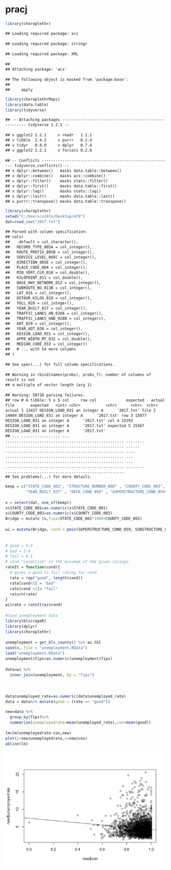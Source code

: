 pracj
================

``` r
library(choroplethr)
```

    ## Loading required package: acs

    ## Loading required package: stringr

    ## Loading required package: XML

    ## 
    ## Attaching package: 'acs'

    ## The following object is masked from 'package:base':
    ## 
    ##     apply

``` r
library(choroplethrMaps)
library(data.table)
library(tidyverse)
```

    ## -- Attaching packages ------------------------------------------------------ tidyverse 1.2.1 --

    ## v ggplot2 2.2.1     v readr   1.1.1
    ## v tibble  1.4.2     v purrr   0.2.4
    ## v tidyr   0.8.0     v dplyr   0.7.4
    ## v ggplot2 2.2.1     v forcats 0.2.0

    ## -- Conflicts --------------------------------------------------------- tidyverse_conflicts() --
    ## x dplyr::between()   masks data.table::between()
    ## x dplyr::combine()   masks acs::combine()
    ## x dplyr::filter()    masks stats::filter()
    ## x dplyr::first()     masks data.table::first()
    ## x dplyr::lag()       masks stats::lag()
    ## x dplyr::last()      masks data.table::last()
    ## x purrr::transpose() masks data.table::transpose()

``` r
library(choroplethr)
setwd("C:/Users/xi97x/Desktop/479")
dat=read_csv("2017.txt")
```

    ## Parsed with column specification:
    ## cols(
    ##   .default = col_character(),
    ##   RECORD_TYPE_005A = col_integer(),
    ##   ROUTE_PREFIX_005B = col_integer(),
    ##   SERVICE_LEVEL_005C = col_integer(),
    ##   DIRECTION_005E = col_integer(),
    ##   PLACE_CODE_004 = col_integer(),
    ##   MIN_VERT_CLR_010 = col_double(),
    ##   KILOPOINT_011 = col_double(),
    ##   BASE_HWY_NETWORK_012 = col_integer(),
    ##   SUBROUTE_NO_013B = col_integer(),
    ##   LAT_016 = col_integer(),
    ##   DETOUR_KILOS_019 = col_integer(),
    ##   TOLL_020 = col_integer(),
    ##   YEAR_BUILT_027 = col_integer(),
    ##   TRAFFIC_LANES_ON_028A = col_integer(),
    ##   TRAFFIC_LANES_UND_028B = col_integer(),
    ##   ADT_029 = col_integer(),
    ##   YEAR_ADT_030 = col_integer(),
    ##   DESIGN_LOAD_031 = col_integer(),
    ##   APPR_WIDTH_MT_032 = col_double(),
    ##   MEDIAN_CODE_033 = col_integer()
    ##   # ... with 54 more columns
    ## )

    ## See spec(...) for full column specifications.

    ## Warning in rbind(names(probs), probs_f): number of columns of result is not
    ## a multiple of vector length (arg 1)

    ## Warning: 58710 parsing failures.
    ## row # A tibble: 5 x 5 col     row col             expected   actual file       expected   <int> <chr>           <chr>      <chr>  <chr>      actual 1 13457 DESIGN_LOAD_031 an integer A      '2017.txt' file 2 14084 DESIGN_LOAD_031 an integer A      '2017.txt' row 3 15077 DESIGN_LOAD_031 an integer A      '2017.txt' col 4 15293 DESIGN_LOAD_031 an integer A      '2017.txt' expected 5 15567 DESIGN_LOAD_031 an integer A      '2017.txt'
    ## ... ................. ... .................................................... ........ .................................................... ...... .................................................... .... .................................................... ... .................................................... ... .................................................... ........ ....................................................
    ## See problems(...) for more details.

``` r
keep = c("STATE_CODE_001", "STRUCTURE_NUMBER_008" , "COUNTY_CODE_003", "LAT_016", "LONG_017", "TOLL_020" , "ADT_029"           ,      "YEAR_ADT_030" ,
         "YEAR_BUILT_027" , "DECK_COND_058" , "SUPERSTRUCTURE_COND_059", "SUBSTRUCTURE_COND_060"  , "CHANNEL_COND_061","CULVERT_COND_062", "DATE_OF_INSPECT_090"   ,  "FRACTURE_092A"     ,      "UNDWATER_LOOK_SEE_092B" , "SPEC_INSPECT_092C"  )

x = select(dat, one_of(keep))
x$STATE_CODE_001=as.numeric(x$STATE_CODE_001)
x$COUNTY_CODE_003=as.numeric(x$COUNTY_CODE_003)
Bridge = mutate (x,fips=STATE_CODE_001*1000+COUNTY_CODE_003)

wi = mutate(Bridge, cond = pmin(SUPERSTRUCTURE_COND_059, SUBSTRUCTURE_COND_060, CHANNEL_COND_061,CULVERT_COND_062, na.rm = T))


# good = 5:9
# bad = 2:4
# fail = 0:1
# cond "condition" is the minimum of the given ratings. 
rateIt = function(cond){
  # gives a good to fail rating for cond.
  rate = rep("good", length(cond))
  rate[cond<5] = "bad"
  rate[cond <2]= "fail"
  return(rate)
}
wi$rate = rateIt(wi$cond)

#load unempleyment data
library(blscrapeR)
library(dplyr)
library(choroplethr)  

unemployment = get_bls_county() %>% as.tbl
save(x, file = "unemployment.RData")
load("unemployment.RData")
unemployment$fips=as.numeric(unemployment$fips)

data=wi %>% 
  inner_join(unemployment, by = "fips")



data$unemployed_rate=as.numeric(data$unemployed_rate)
data = data%>% mutate(good = (rate == "good"))
```

``` r
new=data %>%
  group_by(fips)%>%
  summarize(unemployedrate=mean(unemployed_rate),con=mean(good))

lm=lm(unemployedrate~con,new)
plot(y=new$unemployedrate,x=new$con)
abline(lm)
```

![](practive_files/figure-markdown_github/2-1.png)
